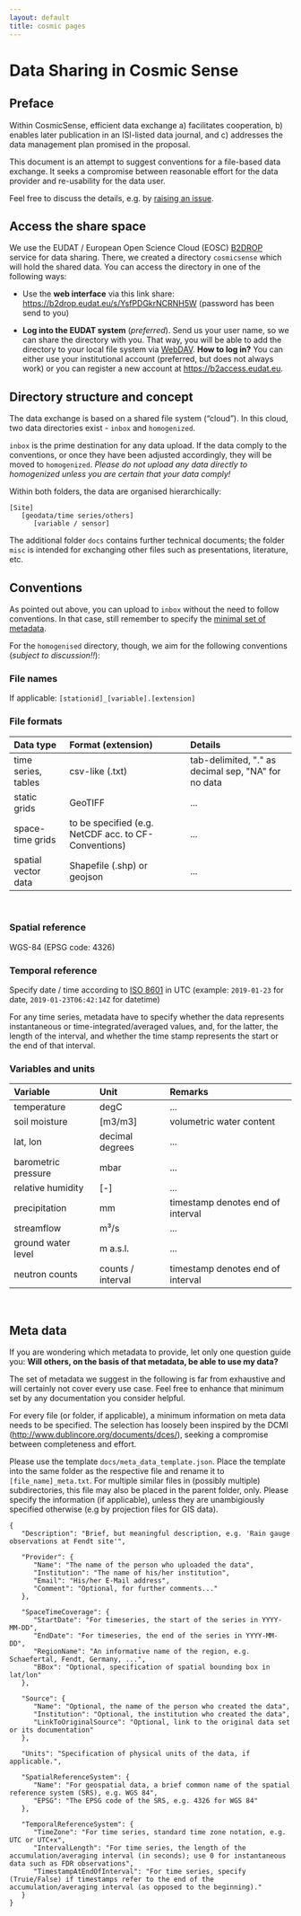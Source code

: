 ```yaml
---
layout: default
title: cosmic pages
---
```


# Data Sharing in Cosmic Sense

## Preface

Within CosmicSense, efficient data exchange a) facilitates cooperation, b) enables later publication in an ISI-listed data journal, and c) addresses the data management plan promised in the proposal.

This document is an attempt to suggest conventions for a file-based data exchange. It seeks a compromise between reasonable effort for the data provider and re-usability for the data user.

Feel free to discuss the details, e.g. by [raising an issue](https://github.com/cosmic-sense/misc/issues).

## Access the share space

We use the EUDAT / European Open Science Cloud (EOSC) [B2DROP](https://b2drop.eudat.eu) service for data sharing. There, we created a directory `cosmicsense` which will hold the shared data. You can access the directory in one of the following ways:

- Use the **web interface** via this link share: https://b2drop.eudat.eu/s/YsfPDGkrNCRNH5W (password has been send to you)

- **Log into the EUDAT system** (*preferred*). Send us your user name, so we can share the directory with you. That way, you will be able to add the directory to your local file system via [WebDAV](https://eudat.eu/services/userdoc/b2drop#UserDocumentation-B2DROPUsage-WebDavclient). **How to log in?** You can either use your institutional account (preferred, but does not always work) or you can register a new account at https://b2access.eudat.eu.

## Directory structure and concept

The data exchange is based on a shared file system (“cloud”). In this cloud, two data directories exist - `inbox` and `homogenized`. 

`inbox` is the prime destination for any data upload. If the data comply to the conventions, or once they have been adjusted accordingly, they will be moved to `homogenized`. *Please do not upload any data directly to homogenized unless you are certain that your data comply!*

Within both folders, the data are organised hierarchically:

```
[Site]
   [geodata/time series/others]
      [variable / sensor]
```

The additional folder `docs` contains further technical documents; the folder `misc` is intended for exchanging other files such as presentations, literature, etc.

## Conventions

As pointed out above, you can upload to `inbox` without the need to follow conventions. In that case, still remember to specify the [minimal set of metadata](#Meta-data).

For the `homogenised` directory, though, we aim for the following conventions (*subject to discussion!!*):

### File names
If applicable: `[stationid]_[variable].[extension]`

### File formats

| **Data type** | **Format (extension)** | **Details** |
| :------------ | :--------------------- | :---------- |
| time series, tables | csv-like (.txt) | tab-delimited, "." as decimal sep, "NA" for no data |
| static grids   | GeoTIFF | ... |
| space-time grids | to be specified (e.g. NetCDF acc. to CF-Conventions) | ... |
| spatial vector data | Shapefile (.shp) or geojson | ... |

<br>

### Spatial reference

WGS-84 (EPSG code: 4326)

### Temporal reference
Specify date / time according to [ISO 8601](https://en.wikipedia.org/wiki/ISO_8601) in UTC (example: `2019-01-23` for date, `2019-01-23T06:42:14Z` for datetime)

For any time series, metadata have to specify whether the data represents instantaneous or time-integrated/averaged values, and, for the latter, the length of the interval, and whether the time stamp represents the start or the end of that interval.

### Variables and units

| **Variable** | **Unit** | **Remarks** |
| :----------- | :------- | :---------- |
| temperature | degC | ... |
| soil moisture | [m3/m3] | volumetric water content |
| lat, lon | decimal degrees | ... |
| barometric pressure | mbar | ... |
| relative humidity | [-] | ... |
| precipitation | mm | timestamp denotes end of interval |
| streamflow | m³/s | ... |
| ground water level | m a.s.l. | ... |
| neutron counts | counts / interval | timestamp denotes end of interval |

<br>

## Meta data
If you are wondering which metadata to provide, let only one question guide you: **Will others, on the basis of that metadata, be able to use my data?**

The set of metadata we suggest in the following is far from exhaustive and will certainly not cover every use case. Feel free to enhance that minimum set by any documentation you consider helpful.

For every file (or folder, if applicable), a minimum information on meta data needs to be specified. The selection has loosely been inspired by the DCMI (http://www.dublincore.org/documents/dces/), seeking a compromise between completeness and effort.

Please use the template `docs/meta_data_template.json`. Place the template into the same folder as the respective file and rename it to `[file_name]_meta.txt`. For multiple similar files in (possibly multiple) subdirectories, this file may also be placed in the parent folder, only. Please specify the information (if applicable), unless they are unambigiously specified otherwise (e.g by projection files for GIS data).

```
{
   "Description": "Brief, but meaningful description, e.g. 'Rain gauge observations at Fendt site'",
   
   "Provider": {
      "Name": "The name of the person who uploaded the data",
      "Institution": "The name of his/her institution",
      "Email": "His/her E-Mail address",
      "Comment": "Optional, for further comments..." 
   },
   
   "SpaceTimeCoverage": {
      "StartDate": "For timeseries, the start of the series in YYYY-MM-DD",
      "EndDate": "For timeseries, the end of the series in YYYY-MM-DD",
      "RegionName": "An informative name of the region, e.g. Schaefertal, Fendt, Germany, ...",
      "BBox": "Optional, specification of spatial bounding box in lat/lon" 
   },
   
   "Source": {
      "Name": "Optional, the name of the person who created the data",
      "Institution": "Optional, the institution who created the data",
      "LinkToOriginalSource": "Optional, link to the original data set or its documentation"
   },
   
   "Units": "Specification of physical units of the data, if applicable.",
   
   "SpatialReferenceSystem": {
      "Name": "For geospatial data, a brief common name of the spatial reference system (SRS), e.g. WGS 84",
      "EPSG": "The EPSG code of the SRS, e.g. 4326 for WGS 84" 
   },
   
   "TemporalReferenceSystem": {
      "TimeZone": "For time series, standard time zone notation, e.g. UTC or UTC+x",
      "IntervalLength": "For time series, the length of the accumulation/averaging interval (in seconds); use 0 for instantaneous data such as FDR observations",
      "TimestampAtEndOfInterval": "For time series, specify (Truie/False) if timestamps refer to the end of the accumulation/averaging interval (as opposed to the beginning)."
   }
}
```
